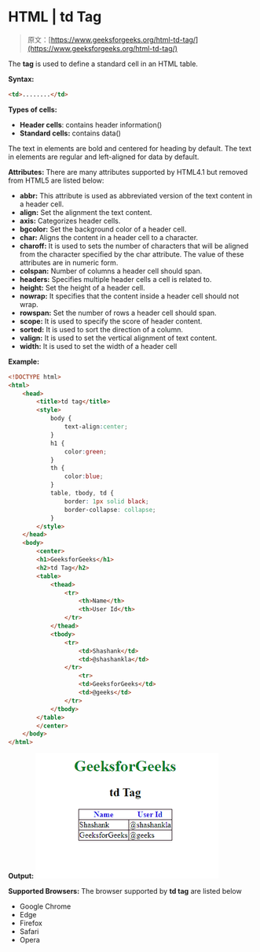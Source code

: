 # HTML | td Tag

> 原文：[https://www.geeksforgeeks.org/html-td-tag/](https://www.geeksforgeeks.org/html-td-tag/)

The **<td> tag** is used to define a standard cell in an HTML table.

**Syntax:**

```html
<td>........</td>
```

**Types of cells:**

*   **Header cells**: contains header information(<th>)
*   **Standard cells:** contains data(<td>)

The text in **<th>** elements are bold and centered for heading by default.
The text in **<td>** elements are regular and left-aligned for data by default.

**Attributes:** There are many attributes supported by HTML4.1 but removed from HTML5 are listed below:

*   **abbr:** This attribute is used as abbreviated version of the text content in a header cell.
*   **align:** Set the alignment the text content.
*   **axis:** Categorizes header cells.
*   **bgcolor:** Set the background color of a header cell.
*   **char:** Aligns the content in a header cell to a character.
*   **charoff:** It is used to sets the number of characters that will be aligned from the character specified by the char attribute. The value of these attributes are in numeric form.
*   **colspan:** Number of columns a header cell should span.
*   **headers:** Specifies multiple header cells a cell is related to.
*   **height:** Set the height of a header cell.
*   **nowrap:** It specifies that the content inside a header cell should not wrap.
*   **rowspan:** Set the number of rows a header cell should span.
*   **scope:** It is used to specify the score of header content.
*   **sorted:** It is used to sort the direction of a column.
*   **valign:** It is used to set the vertical alignment of text content.
*   **width:** It is used to set the width of a header cell

**Example:**

```html
<!DOCTYPE html> 
<html> 
    <head> 
        <title>td tag</title> 
        <style> 
            body { 
                text-align:center; 
            } 
            h1 { 
                color:green; 
            } 
            th { 
                color:blue; 
            } 
            table, tbody, td { 
                border: 1px solid black; 
                border-collapse: collapse; 
            } 
        </style> 
    </head> 
    <body> 
        <center> 
        <h1>GeeksforGeeks</h1> 
        <h2>td Tag</h2> 
        <table> 
            <thead> 
                <tr> 
                    <th>Name</th> 
                    <th>User Id</th> 
                </tr> 
            </thead> 
            <tbody> 
                <tr> 
                    <td>Shashank</td> 
                    <td>@shashankla</td> 
                </tr> 
                    <tr> 
                    <td>GeeksforGeeks</td> 
                    <td>@geeks</td> 
                </tr> 
            </tbody> 
        </table> 
        </center> 
    </body> 
</html>                                     
```

**Output:**
![](img/1280f1d195061dd371b30c90a990f405.png)

**Supported Browsers:** The browser supported by **td tag** are listed below

*   Google Chrome
*   Edge
*   Firefox
*   Safari
*   Opera